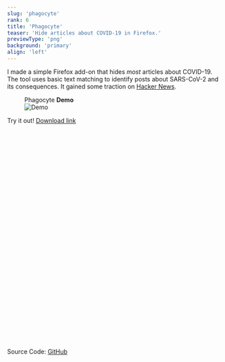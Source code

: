 ```yaml
---
slug: 'phagocyte'
rank: 6
title: 'Phagocyte'
teaser: 'Hide articles about COVID-19 in Firefox.'
previewType: 'png'
background: 'primary'
align: 'left'
---
```


I made a simple Firefox add-on that hides *most* articles about COVID-19.
The tool uses basic text matching to identify posts about SARS-CoV-2 and its consequences.
It gained some traction on <a class="link" href="https://news.ycombinator.com/item?id=22781113">Hacker&nbsp;News</a>.



<figure>
<figcaption>Phagocyte <strong>Demo</strong></figcaption>
<img src="portfolio/phagocyte/demo.png" alt="Demo"/>
</figure>


<span class="meta">Try it out!</span>
<a href="https://addons.mozilla.org/firefox/addon/phagocyte/" class="link">Download link
<svg viewBox="0 0 24 24" class="icon icon-inline"><use xlink:href="icons/sprite.svg#link"/></svg></a>

<span class="meta">Source Code:</span>
<a href="https://github.com/LenaSchnedlitz/phagocyte" class="link">GitHub
<svg viewBox="0 0 24 24" class="icon icon-inline"><use xlink:href="icons/sprite.svg#link"/></svg></a>

